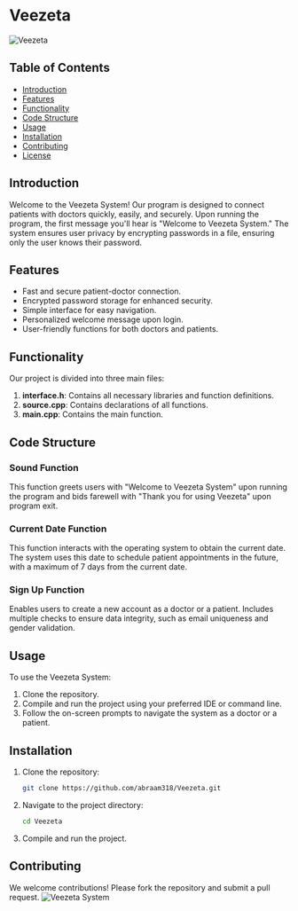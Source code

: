 # Veezeta

![Veezeta](path-to-your-image.jpg)

## Table of Contents

- [Introduction](#introduction)
- [Features](#features)
- [Functionality](#functionality)
- [Code Structure](#code-structure)
- [Usage](#usage)
- [Installation](#installation)
- [Contributing](#contributing)
- [License](#license)

## Introduction

Welcome to the Veezeta System! Our program is designed to connect patients with doctors quickly, easily, and securely. Upon running the program, the first message you'll hear is "Welcome to Veezeta System." The system ensures user privacy by encrypting passwords in a file, ensuring only the user knows their password.

## Features

- Fast and secure patient-doctor connection.
- Encrypted password storage for enhanced security.
- Simple interface for easy navigation.
- Personalized welcome message upon login.
- User-friendly functions for both doctors and patients.

## Functionality

Our project is divided into three main files:

1. **interface.h**: Contains all necessary libraries and function definitions.
2. **source.cpp**: Contains declarations of all functions.
3. **main.cpp**: Contains the main function.

## Code Structure

### Sound Function

This function greets users with "Welcome to Veezeta System" upon running the program and bids farewell with "Thank you for using Veezeta" upon program exit.

### Current Date Function

This function interacts with the operating system to obtain the current date. The system uses this date to schedule patient appointments in the future, with a maximum of 7 days from the current date.

### Sign Up Function

Enables users to create a new account as a doctor or a patient. Includes multiple checks to ensure data integrity, such as email uniqueness and gender validation.

## Usage

To use the Veezeta System:

1. Clone the repository.
2. Compile and run the project using your preferred IDE or command line.
3. Follow the on-screen prompts to navigate the system as a doctor or a patient.

## Installation

1. Clone the repository:
    ```bash
    git clone https://github.com/abraam318/Veezeta.git
    ```
2. Navigate to the project directory:
    ```bash
    cd Veezeta
    ```
3. Compile and run the project.

## Contributing

We welcome contributions! Please fork the repository and submit a pull request.
![Veezeta System](path-to-another-image.jpg)
